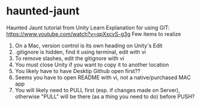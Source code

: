 # haunted-jaunt
Haunted Jaunt tutorial from Unity Learn
Explanation for using GIT: https://www.youtube.com/watch?v=qpXxcvS-g3g
Few items to realize
1) On a Mac, version control is its own heading on Unity's Edit
2) .gitignore is hidden, find it using terminal, edit with vi
3) To remove slashes, edit the gitignore with vi
4) You must close Unity if you want to copy it to another location
5) You likely have to have Desktip Github open first??
6) Seems you have to open README with vi, not a native/purchased MAC app
7) You will likely need to PULL first (esp. if changes made on Server), otherwise "PULL" will be there (as a thing you need to do) before PUSH?

